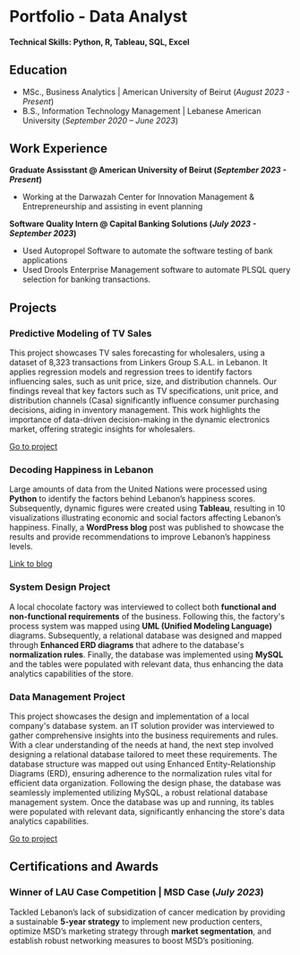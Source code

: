 # Portfolio - Data Analyst

#### Technical Skills: Python, R, Tableau, SQL, Excel

## Education
- MSc., Business Analytics  | American University of Beirut (_August 2023 - Present_)								       		
- B.S., Information Technology Management	| Lebanese American University (_September 2020 – June 2023_)

## Work Experience
**Graduate Assisstant @ American University of Beirut (_September 2023 - Present_)**
- Working at the Darwazah Center for Innovation Management & Entrepreneurship and assisting in event planning

**Software Quality Intern @ Capital Banking Solutions (_July 2023 - September 2023_)**
- Used Autopropel Software to automate the software testing of bank applications
- Used Drools Enterprise Management software to automate PLSQL query selection for banking transactions.

## Projects
### Predictive Modeling of TV Sales

This project showcases TV sales forecasting for wholesalers, using a dataset of 8,323 transactions from Linkers Group S.A.L. in Lebanon. It applies regression models and regression trees to identify factors influencing sales, such as unit price, size, and distribution channels. Our findings reveal that key factors such as TV specifications, unit price, and distribution channels (Casa) significantly influence consumer purchasing decisions, aiding in inventory management. This work highlights the importance of data-driven decision-making in the dynamic electronics market, offering strategic insights for wholesalers.

[Go to project](https://github.com/Romanos-Rizk/MSBA310-Project)

### Decoding Happiness in Lebanon

Large amounts of data from the United Nations were processed using **Python** to identify the factors behind Lebanon’s happiness scores. Subsequently, dynamic figures were created using **Tableau**, resulting in 10 visualizations illustrating economic and social factors affecting Lebanon’s happiness. Finally, a **WordPress blog** post was published to showcase the results and provide recommendations to improve Lebanon’s happiness levels.

[Link to blog]([https://sites.aub.edu.lb/datavisualization/2023/11/24/happinessinlebanon/])

### System Design Project

A local chocolate factory was interviewed to collect both **functional and non-functional requirements** of the business. Following this, the factory's process system was mapped using **UML (Unified Modeling Language)** diagrams. Subsequently, a relational database was designed and mapped through **Enhanced ERD diagrams** that adhere to the database's **normalization rules**. Finally, the database was implemented using **MySQL** and the tables were populated with relevant data, thus enhancing the data analytics capabilities of the store.

### Data Management Project

This project showcases the design and implementation of a local company's database system. an IT solution provider was interviewed to gather comprehensive insights into the business requirements and rules. With a clear understanding of the needs at hand, the next step involved designing a relational database tailored to meet these requirements. The database structure was mapped out using Enhanced Entity-Relationship Diagrams (ERD), ensuring adherence to the normalization rules vital for efficient data organization. Following the design phase, the database was seamlessly implemented utilizing MySQL, a robust relational database management system. Once the database was up and running, its tables were populated with relevant data, significantly enhancing the store's data analytics capabilities.

[Go to project](https://github.com/Romanos-Rizk/ITM302-Project)

## Certifications and Awards

### Winner of LAU Case Competition | MSD Case (_July 2023_)

Tackled Lebanon’s lack of subsidization of cancer medication by providing a sustainable **5-year strategy** to implement new production centers, optimize MSD’s marketing strategy through **market segmentation**, and establish robust networking measures to boost MSD’s positioning.
